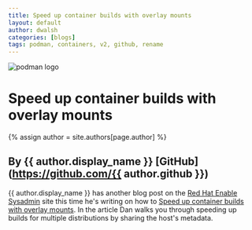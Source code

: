 ```yaml
---
title: Speed up container builds with overlay mounts 
layout: default
author: dwalsh 
categories: [blogs]
tags: podman, containers, v2, github, rename
---
```

![podman logo](https://podman.io/images/podman.svg)

# Speed up container builds with overlay mounts
{% assign author = site.authors[page.author] %}
## By {{ author.display_name }} [GitHub](https://github.com/{{ author.github }})

{{ author.display_name }} has another blog post on the [Red Hat Enable Sysadmin](https://www.redhat.com/sysadmin/) site this time he's writing on how to [Speed up container builds with overlay mounts](https://www.redhat.com/sysadmin/overlay-mounts).  In the article Dan walks you through speeding up builds for multiple distributions by sharing the host's metadata.
